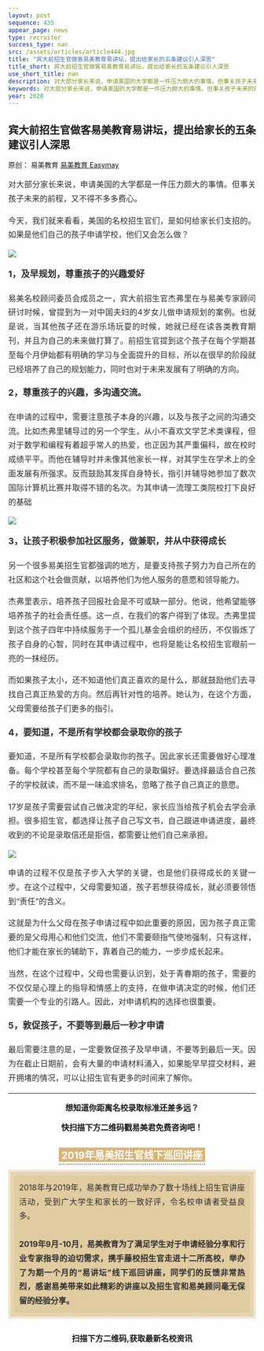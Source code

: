 ```yaml
--- 
layout: post 
sequence: 435
appear_page: news
type: recruiter
success_type: nan
src: /assets/articles/article444.jpg
title: "宾大前招生官做客易美教育易讲坛，提出给家长的五条建议引人深思" 
title_short: 宾大前招生官做客易美教育易讲坛，提出给家长的五条建议引人深思
use_short_title: nan 
description: 对大部分家长来说，申请美国的大学都是一件压力颇大的事情。但事关孩子未来的前程，又不得不多多费心。今天，我们就来看看，美国的名校招生官们，是如何给家长们支招的。如果是他们自己的孩子申请学校，他们又会怎么做？宾夕法尼亚大学前招生官做客易美教育易讲坛，提出给家长的五条建议引人深思.
keywords: 对大部分家长来说，申请美国的大学都是一件压力颇大的事情。但事关孩子未来的前程，又不得不多多费心。今天，我们就来看看，美国的名校招生官们，是如何给家长们支招的。如果是他们自己的孩子申请学校，他们又会怎么做？宾夕法尼亚大学前招生官做客易美教育易讲坛，提出给家长的五条建议引人深思.
year: 2020 
---
```


<body id="activity-detail" class="zh_CN mm_appmsg  appmsg_skin_default appmsg_style_default ">

<div id="js_article" class="rich_media">
    <div id="js_top_ad_area" class="top_banner"></div>
        <div class="rich_media_inner">
            <div id="page-content" class="rich_media_area_primary">
                <div class="rich_media_area_primary_inner">
                    <div id="img-content">
<!--Start 这里 <h2> Tag之间更换案例标题-->
<h2 class="rich_media_title" id="activity-name">
宾大前招生官做客易美教育易讲坛，提出给家长的五条建议引人深思
</h2>
<!--End-->

<div id="meta_content" class="rich_media_meta_list">
    <span id="copyright_logo" class="rich_media_meta rich_media_meta_text meta_tag_text">原创：</span>
    <span class="rich_media_meta rich_media_meta_text">易美教育</span>
    <span class="rich_media_meta rich_media_meta_nickname" id="profileBt">
    <a href="https://easymayus.com/index.html" >易美教育 Easymay </a>

<div class="rich_media_content " id="js_content">
    <div class="RichContent-inner">
    <span class="RichText ztext CopyrightRichText-richText" itemprop="text">

<img data-ratio="0.2981481" data-w="1080" data-src="https://easymayusweb2.oss-ap-northeast-1.aliyuncs.com/article_pics/037-1.webp/easymay_jpg" style="vertical-align: middle;max-width: 100%;box-sizing: border-box;" data-type="jpeg"  />
<p></p>
<div style="text-align: justify;font-size: 16px;color: rgb(46, 46, 46);line-height: 1.8;box-sizing: border-box;">
<p>对大部分家长来说，申请美国的大学都是一件压力颇大的事情。但事关孩子未来的前程，又不得不多多费心。</p>
<p></p>
<p>今天，我们就来看看，美国的名校招生官们，是如何给家长们支招的。如果是他们自己的孩子申请学校，他们又会怎么做？</p>
<p></p>
<div style="display: block; margin-left: auto; margin-right: auto;">
<img src="https://easymayusweb2.oss-ap-northeast-1.aliyuncs.com/article_pics/435-1.png"/>
</div>
<p></p>
<p style="font-size: 18px;"><b>1，及早规划，尊重孩子的兴趣爱好</b></p>
<p></p>
<p>易美名校顾问委员会成员之一，宾大前招生官杰弗里在与易美专家顾问研讨时候，曾提到为一对中国夫妇的4岁女儿做申请规划的案例。也就是说，当其他孩子还在游乐场玩耍的时候，她就已经在读各类教育期刊，并且为自己的未来做打算了。前招生官提到这个孩子在每个学期甚至每个月伊始都有明确的学习与全面提升的目标，所以在很早的阶段就已经培养了自己的规划能力，同时也对于未来发展有了明确的方向。</p>
<p></p>
<p style="font-size: 18px;"><b>2，尊重孩子的兴趣，多沟通交流。</b></p>
<p></p>
<p>在申请的过程中，需要注意孩子本身的兴趣，以及与孩子之间的沟通交流。比如杰弗里辅导过的另一个学生，从小不喜欢文学艺术类课程，但对于数学和编程有着超乎常人的热爱，也正因为其严重偏科，故在校时成绩平平。而他在辅导时并未像其他家长一样，对其学生在学术上的全面发展有所强求。反而鼓励其发挥自身特长，指引并辅导她参加了数次国际计算机比赛并取得不错的名次。为其申请一流理工类院校打下良好的基础</p>
<p></p>
<img src="https://easymayusweb2.oss-ap-northeast-1.aliyuncs.com/article_pics/435-2.png"/>
<p></p>
<p style="font-size: 18px;"><b>3，让孩子积极参加社区服务，做兼职，并从中获得成长</b></p>
<p></p>
<p>另一个很多易美招生官都强调的地方，是要支持孩子努力为自己所在的社区和这个社会做贡献，以培养他们为他人服务的意愿和领导能力。</p>
<p></p>
<p>杰弗里表示，培养孩子回报社会是不可或缺一部分。他说，他希望能够培养孩子的社会责任感。这一点，在我们的客户得到了体现。杰弗里提到这个孩子四年中持续服务于一个孤儿基金会组织的经历，不仅锻炼了孩子自身的心智，同时在其申请过程中，也将是能让名校招生官眼前一亮的一抹经历。</p>
<p></p>
<p>而如果孩子太小，还不知道他们真正喜欢的是什么，那就鼓励他们去寻找自己真正热爱的方向。然后再针对性的培养。她认为，在这个方面，父母需要给孩子们更多的指引。</p>
<p></p>
<p style="font-size: 18px;"><b>4，要知道，不是所有学校都会录取你的孩子</b></p>
<p></p>
<p>要知道，不是所有学校都会录取你的孩子。因此家长还需要做好心理准备。每个学校甚至每个学院都有自己的录取偏好。要选择最适合自己孩子的学校就读，而不是一味追求排名，忽略了孩子自己真正的意愿。</p>
<p></p>
<p>17岁是孩子需要尝试自己做决定的年纪，家长应当给孩子机会去学会承担。很多招生官，都选择让孩子自己写文书，自己跟进申请进度，最终收到的不论是录取信还是拒信，都需要让他们自己来承担。</p>
<p></p>
<img src="https://easymayusweb2.oss-ap-northeast-1.aliyuncs.com/article_pics/435-3.png"/>
<p></p>
<p>申请的过程不仅是孩子步入大学的关键，也是他们获得成长的关键一步。在这个过程中，父母需要知道，孩子若想获得成长，就必须要领悟到“责任”的含义。</p>
<p></p>
<p>这就是为什么父母在孩子申请过程中如此重要的原因，因为孩子真正需要的是父母用心和他们交流，他们不需要颐指气使地强制，只有这样，他们才能在家长的辅助下，靠着自己的能力，一步步成长起来。</p>
<p></p>
<p>当然，在这个过程中，父母也需要认识到，处于青春期的孩子，需要的不仅仅是心理上的指导和情感上的支持，在做申请决定的时候，他们还需要一个专业的引路人。因此，对申请机构的选择也很重要。</p>
<p></p>
<p style="font-size: 18px;"><b>5，敦促孩子，不要等到最后一秒才申请</b></p>
<p></p>
<p>最后需要注意的是，一定要敦促孩子及早申请，不要等到最后一天。因为在截止日期前，会有大量的申请材料涌入，如果能早早提交材料，避开拥堵的情况，可以让招生官有更多的时间来了解你。</p>
<p></p>
</div>

<hr>

<!--整篇推文End这里，以下的不用改动-->
<p></p>
<p></p>
<div style="text-align: center;font-size:16px;">
<p><b>想知道你距离名校录取标准还差多远？</b></p>
<p></p>
<p><b>快扫描下方二维码戳易美君免费咨询吧！</b></p>
<p></p>
</div>

<img data-ratio="0.2231481" data-w="1080" data-src="https://easymayusweb2.oss-ap-northeast-1.aliyuncs.com/article_pics/%E6%98%93%E7%BE%8E%E5%90%9B%E5%BE%AE%E4%BF%A1.webp.jpg" style="vertical-align: middle;max-width: 100%;box-sizing: border-box;" data-type="jpeg"  />

<p></p>
<p></p>
<section style="margin: 0px 0%;text-align: center;box-sizing: border-box;" >
<section style="display: inline-block;vertical-align: top;box-sizing: border-box;">
<section style="background-color: rgb(213, 182, 123);color: rgb(255, 255, 255);font-size: 20px;padding-left: 5px;padding-right: 5px;margin-bottom: 4px;box-sizing: border-box;">
<strong style="box-sizing: border-box;">2019年易美招生官线下巡回讲座</strong>
</section>
<section style="border-top: 2px dotted rgb(105, 115, 117);width: 100%;box-sizing: border-box;line-height: 0;">
<section style="line-height: 0;width: 0px;"><svg viewbox="0 0 1 1" style="vertical-align:top;"></svg>
</section></section></section></section>
<section style="margin: 10px 0%;text-align: center;box-sizing: border-box;" >
<section style="display: inline-block;width: 100%;vertical-align: middle;background-color: rgba(213, 182, 123, 0.34);padding: 5px;height: auto;align-self: center;border-width: 0px;box-sizing: border-box;">
<section style="box-sizing: border-box;" >
<section style="display: inline-block;width: 100%;vertical-align: top;padding: 5px;border-style: dashed;border-width: 2px;border-radius: 0px;border-color: rgba(213, 182, 123, 0.34);background-color: rgba(212, 182, 123, 0.34);box-sizing: border-box;">
<section style="box-sizing: border-box;" >
<section style="display: inline-block;width: 100%;vertical-align: top;background-color: rgba(213, 182, 123, 0.34);padding: 10px;box-sizing: border-box;">
<section style="text-align: justify;font-size: 16px;color: rgb(46, 46, 46);line-height: 1.8;box-sizing: border-box;">
<p style="white-space: normal;margin: 0px;padding: 0px;box-sizing: border-box;">2018年与2019年，易美教育已成功举办了数十场线上招生官讲座活动，受到广大学生和家长的一致好评，令名校申请者受益良多。</p><p style="white-space: normal;margin: 0px;padding: 0px;box-sizing: border-box;"><br style="box-sizing: border-box;"  /></p>
<p style="white-space: normal;margin: 0px;padding: 0px;box-sizing: border-box;"><strong style="box-sizing: border-box;">2019年9月-10月，易美教育为了满足学生对于申请经验分享和行业专家指导的迫切需求，携手藤校招生官走进十二所高校，举办了为期一个月的“易讲坛”线下巡回讲座，同学们的反馈非常热烈，感谢易美带来如此精彩的讲座以及招生官和易美顾问毫无保留的经验分享。</strong></p>
</section></section></section></section></section></section></section>

<div style="display: block; margin-left: auto; margin-right: auto; width: 50%;">
<img data-ratio="0.5657895" data-w="380" data-src="https://easymayusweb2.oss-ap-northeast-1.aliyuncs.com/article_pics/%E6%98%93%E7%BE%8E%E6%95%99%E8%82%B2-%E7%BA%BF%E4%B8%8B%E8%AE%B2%E5%BA%A7.gif" style="text-align: middle; margin: 0px;" data-type="gif"/>
</div>

<p></p>
<p></p>
<section style="text-align: left;padding: 0px;font-size: 16px;line-height: 2;box-sizing: border-box;">
<p style="text-align: center;margin: 0px;padding: 0px;box-sizing: border-box;"><strong style="box-sizing: border-box;">扫描下方二维码,获取最新名校资讯</strong></p>
</section>
<p></p>
<p></p>
<section style="box-sizing: border-box;"><p style="white-space: normal;margin: 0px;padding: 0px;box-sizing: border-box;"><br style="box-sizing: border-box;"  /></p>
</section>
<section style="text-align: center;margin-top: 10px;margin-bottom: 10px;box-sizing: border-box;" >
<section style="max-width: 100%;vertical-align: middle;display: inline-block;line-height: 0;box-sizing: border-box;">
<img data-ratio="0.2648148" data-w="1080" data-src="https://easymayusweb2.oss-ap-northeast-1.aliyuncs.com/article_pics/%E6%89%AB%E7%A0%81.webp/easymay_jpg" style="vertical-align: middle;max-width: 100%;box-sizing: border-box;" data-type="png"  />
</section></section>

<p></p>
<a href="https://easymayus.com/articles/cases_6.html"><img data-ratio="0.2731481" data-w="1080" data-src="https://easymayusweb2.oss-ap-northeast-1.aliyuncs.com/article_pics/%E6%98%93%E7%BE%8E%E5%A4%A7%E4%BA%8B%E8%AE%B01.webp.jpg" style="vertical-align: middle;max-width: 100%;box-sizing: border-box;margin: 0px;" data-type="jpeg"/></a>
<p></p>
<a href="https://easymayus.com/articles/cases_2.html"><img data-ratio="0.2731481" data-w="1080" data-src="https://easymayusweb2.oss-ap-northeast-1.aliyuncs.com/article_pics/%E6%98%93%E7%BE%8E%E5%A4%A7%E4%BA%8B%E8%AE%B02.webp.jpg" style="vertical-align: middle;max-width: 100%;box-sizing: border-box;margin: 0px;" data-type="jpeg"/></a>
<p></p>
<a href="https://mp.weixin.qq.com/s?__biz=MzIzNDUwODI0MQ==&mid=2247487440&idx=1&sn=d1ba1c795ddbafe9d6477b14ffe41138&scene=21#wechat_redirect"><img data-ratio="0.2731481" data-w="1080" data-src="https://easymayusweb2.oss-ap-northeast-1.aliyuncs.com/article_pics/%E6%98%93%E7%BE%8E%E5%A4%A7%E4%BA%8B%E8%AE%B03.webp.jpg" style="vertical-align: middle;max-width: 100%;box-sizing: border-box;margin: 0px;" data-type="jpeg"  /></a>
<p></p>
<a href="https://easymayus.com/articles/cases_8.html"><img data-ratio="0.2731481" data-w="1080" data-src="http://easymayusweb2.oss-ap-northeast-1.aliyuncs.com/article_pics/%E6%98%93%E7%BE%8E%E5%A4%A7%E4%BA%8B%E8%AE%B04.webp.jpg" style="vertical-align: middle;max-width: 100%;box-sizing: border-box;margin: 0px;" data-type="jpeg"  /></a>
<p></p>
<a href="https://mp.weixin.qq.com/s?__biz=MzIzNDUwODI0MQ==&mid=2247491979&idx=1&sn=b99aee05ea79d11ca7989b9fea0aacc3&scene=21#wechat_redirect"><img data-ratio="0.2731481" data-w="1080" data-src="https://easymayusweb2.oss-ap-northeast-1.aliyuncs.com/article_pics/%E6%98%93%E7%BE%8E%E5%A4%A7%E4%BA%8B%E8%AE%B05.webp.jpg" style="vertical-align: middle;max-width: 100%;box-sizing: border-box;margin: 0px;" data-type="jpeg"  /></a>
<p></p>
<a href="https://mp.weixin.qq.com/s?__biz=MzIzNDUwODI0MQ==&mid=2247497655&idx=1&sn=db9045300924d18b7f498b727c9389fe&scene=21#wechat_redirect"><img data-ratio="0.2731481" data-w="1080" data-src="https://easymayusweb2.oss-ap-northeast-1.aliyuncs.com/article_pics/%E6%98%93%E7%BE%8E%E5%A4%A7%E4%BA%8B%E8%AE%B06.webp.jpg" style="vertical-align: middle;max-width: 100%;box-sizing: border-box;margin: 0px;" data-type="jpeg"  /></a>
<p></p>
<a href="https://easymayus.com/articles/cases_37.html"><img data-ratio="0.2729167" data-w="960" data-src="https://easymayusweb2.oss-ap-northeast-1.aliyuncs.com/article_pics/%E6%98%93%E7%BE%8E%E5%A4%A7%E4%BA%8B%E8%AE%B07.webp/easymay_jpg" style="vertical-align: middle;max-width: 100%;box-sizing: border-box;margin: 0px;" data-type="jpeg"  /></a>
<p></p>
<a href="https://mp.weixin.qq.com/s?__biz=MzIzNDUwODI0MQ==&mid=2247503146&idx=3&sn=3bef45a2acdfb595004be0893fe5b459&chksm=e8f7d794df805e8234782fb3ab252adad36f7b7e5ee3e871980d52488fa6f5b26adb4fcc0255&token=1048356861&lang=zh_CN&scene=21#wechat_redirect"><img data-ratio="0.2731481" data-w="1080" data-src="https://easymayusweb2.oss-ap-northeast-1.aliyuncs.com/article_pics/%E6%98%93%E7%BE%8E%E5%A4%A7%E4%BA%8B%E8%AE%B08.webp/easymay_jpg" style="vertical-align: middle;max-width: 100%;box-sizing: border-box;margin: 0px;" data-type="png"  /></a>
<p></p>
<a href="https://easymayus.com/articles/cases_292.html"><img data-ratio="0.2736111" data-w="720" data-src="https://easymayusweb2.oss-ap-northeast-1.aliyuncs.com/article_pics/%E6%98%93%E7%BE%8E%E5%A4%A7%E4%BA%8B%E8%AE%B09.webp.jpg" style="vertical-align: middle;max-width: 100%;box-sizing: border-box;margin: 0px;" data-type="jpeg"  /></a>
